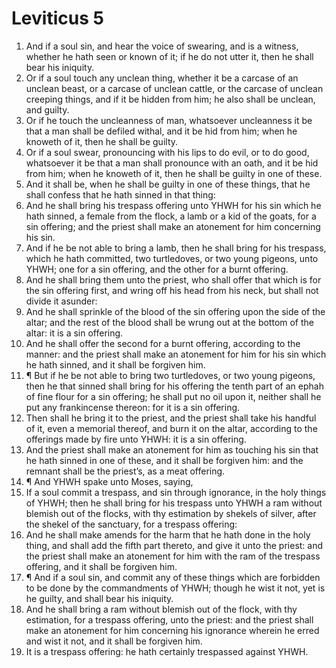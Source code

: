 ﻿# Leviticus 5
1. And if a soul sin, and hear the voice of swearing, and is a witness, whether he hath seen or known of it; if he do not utter it, then he shall bear his iniquity. 
2. Or if a soul touch any unclean thing, whether it be a carcase of an unclean beast, or a carcase of unclean cattle, or the carcase of unclean creeping things, and if it be hidden from him; he also shall be unclean, and guilty. 
3. Or if he touch the uncleanness of man, whatsoever uncleanness it be that a man shall be defiled withal, and it be hid from him; when he knoweth of it, then he shall be guilty. 
4. Or if a soul swear, pronouncing with his lips to do evil, or to do good, whatsoever it be that a man shall pronounce with an oath, and it be hid from him; when he knoweth of it, then he shall be guilty in one of these. 
5. And it shall be, when he shall be guilty in one of these things, that he shall confess that he hath sinned in that thing: 
6. And he shall bring his trespass offering unto YHWH for his sin which he hath sinned, a female from the flock, a lamb or a kid of the goats, for a sin offering; and the priest shall make an atonement for him concerning his sin. 
7. And if he be not able to bring a lamb, then he shall bring for his trespass, which he hath committed, two turtledoves, or two young pigeons, unto YHWH; one for a sin offering, and the other for a burnt offering. 
8. And he shall bring them unto the priest, who shall offer that which is for the sin offering first, and wring off his head from his neck, but shall not divide it asunder: 
9. And he shall sprinkle of the blood of the sin offering upon the side of the altar; and the rest of the blood shall be wrung out at the bottom of the altar: it is a sin offering. 
10. And he shall offer the second for a burnt offering, according to the manner: and the priest shall make an atonement for him for his sin which he hath sinned, and it shall be forgiven him. 
11. ¶ But if he be not able to bring two turtledoves, or two young pigeons, then he that sinned shall bring for his offering the tenth part of an ephah of fine flour for a sin offering; he shall put no oil upon it, neither shall he put any frankincense thereon: for it is a sin offering. 
12. Then shall he bring it to the priest, and the priest shall take his handful of it, even a memorial thereof, and burn it on the altar, according to the offerings made by fire unto YHWH: it is a sin offering. 
13. And the priest shall make an atonement for him as touching his sin that he hath sinned in one of these, and it shall be forgiven him: and the remnant shall be the priest’s, as a meat offering. 
14. ¶ And YHWH spake unto Moses, saying, 
15. If a soul commit a trespass, and sin through ignorance, in the holy things of YHWH; then he shall bring for his trespass unto YHWH a ram without blemish out of the flocks, with thy estimation by shekels of silver, after the shekel of the sanctuary, for a trespass offering: 
16. And he shall make amends for the harm that he hath done in the holy thing, and shall add the fifth part thereto, and give it unto the priest: and the priest shall make an atonement for him with the ram of the trespass offering, and it shall be forgiven him. 
17. ¶ And if a soul sin, and commit any of these things which are forbidden to be done by the commandments of YHWH; though he wist it not, yet is he guilty, and shall bear his iniquity. 
18. And he shall bring a ram without blemish out of the flock, with thy estimation, for a trespass offering, unto the priest: and the priest shall make an atonement for him concerning his ignorance wherein he erred and wist it not, and it shall be forgiven him. 
19. It is a trespass offering: he hath certainly trespassed against YHWH. 
